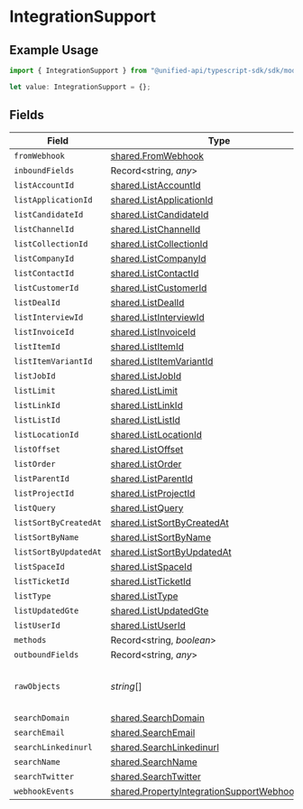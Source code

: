 # IntegrationSupport

## Example Usage

```typescript
import { IntegrationSupport } from "@unified-api/typescript-sdk/sdk/models/shared";

let value: IntegrationSupport = {};
```

## Fields

| Field                                                                                                                   | Type                                                                                                                    | Required                                                                                                                | Description                                                                                                             |
| ----------------------------------------------------------------------------------------------------------------------- | ----------------------------------------------------------------------------------------------------------------------- | ----------------------------------------------------------------------------------------------------------------------- | ----------------------------------------------------------------------------------------------------------------------- |
| `fromWebhook`                                                                                                           | [shared.FromWebhook](../../../sdk/models/shared/fromwebhook.md)                                                         | :heavy_minus_sign:                                                                                                      | N/A                                                                                                                     |
| `inboundFields`                                                                                                         | Record<string, *any*>                                                                                                   | :heavy_minus_sign:                                                                                                      | N/A                                                                                                                     |
| `listAccountId`                                                                                                         | [shared.ListAccountId](../../../sdk/models/shared/listaccountid.md)                                                     | :heavy_minus_sign:                                                                                                      | N/A                                                                                                                     |
| `listApplicationId`                                                                                                     | [shared.ListApplicationId](../../../sdk/models/shared/listapplicationid.md)                                             | :heavy_minus_sign:                                                                                                      | N/A                                                                                                                     |
| `listCandidateId`                                                                                                       | [shared.ListCandidateId](../../../sdk/models/shared/listcandidateid.md)                                                 | :heavy_minus_sign:                                                                                                      | N/A                                                                                                                     |
| `listChannelId`                                                                                                         | [shared.ListChannelId](../../../sdk/models/shared/listchannelid.md)                                                     | :heavy_minus_sign:                                                                                                      | N/A                                                                                                                     |
| `listCollectionId`                                                                                                      | [shared.ListCollectionId](../../../sdk/models/shared/listcollectionid.md)                                               | :heavy_minus_sign:                                                                                                      | N/A                                                                                                                     |
| `listCompanyId`                                                                                                         | [shared.ListCompanyId](../../../sdk/models/shared/listcompanyid.md)                                                     | :heavy_minus_sign:                                                                                                      | N/A                                                                                                                     |
| `listContactId`                                                                                                         | [shared.ListContactId](../../../sdk/models/shared/listcontactid.md)                                                     | :heavy_minus_sign:                                                                                                      | N/A                                                                                                                     |
| `listCustomerId`                                                                                                        | [shared.ListCustomerId](../../../sdk/models/shared/listcustomerid.md)                                                   | :heavy_minus_sign:                                                                                                      | N/A                                                                                                                     |
| `listDealId`                                                                                                            | [shared.ListDealId](../../../sdk/models/shared/listdealid.md)                                                           | :heavy_minus_sign:                                                                                                      | N/A                                                                                                                     |
| `listInterviewId`                                                                                                       | [shared.ListInterviewId](../../../sdk/models/shared/listinterviewid.md)                                                 | :heavy_minus_sign:                                                                                                      | N/A                                                                                                                     |
| `listInvoiceId`                                                                                                         | [shared.ListInvoiceId](../../../sdk/models/shared/listinvoiceid.md)                                                     | :heavy_minus_sign:                                                                                                      | N/A                                                                                                                     |
| `listItemId`                                                                                                            | [shared.ListItemId](../../../sdk/models/shared/listitemid.md)                                                           | :heavy_minus_sign:                                                                                                      | N/A                                                                                                                     |
| `listItemVariantId`                                                                                                     | [shared.ListItemVariantId](../../../sdk/models/shared/listitemvariantid.md)                                             | :heavy_minus_sign:                                                                                                      | N/A                                                                                                                     |
| `listJobId`                                                                                                             | [shared.ListJobId](../../../sdk/models/shared/listjobid.md)                                                             | :heavy_minus_sign:                                                                                                      | N/A                                                                                                                     |
| `listLimit`                                                                                                             | [shared.ListLimit](../../../sdk/models/shared/listlimit.md)                                                             | :heavy_minus_sign:                                                                                                      | N/A                                                                                                                     |
| `listLinkId`                                                                                                            | [shared.ListLinkId](../../../sdk/models/shared/listlinkid.md)                                                           | :heavy_minus_sign:                                                                                                      | N/A                                                                                                                     |
| `listListId`                                                                                                            | [shared.ListListId](../../../sdk/models/shared/listlistid.md)                                                           | :heavy_minus_sign:                                                                                                      | N/A                                                                                                                     |
| `listLocationId`                                                                                                        | [shared.ListLocationId](../../../sdk/models/shared/listlocationid.md)                                                   | :heavy_minus_sign:                                                                                                      | N/A                                                                                                                     |
| `listOffset`                                                                                                            | [shared.ListOffset](../../../sdk/models/shared/listoffset.md)                                                           | :heavy_minus_sign:                                                                                                      | N/A                                                                                                                     |
| `listOrder`                                                                                                             | [shared.ListOrder](../../../sdk/models/shared/listorder.md)                                                             | :heavy_minus_sign:                                                                                                      | N/A                                                                                                                     |
| `listParentId`                                                                                                          | [shared.ListParentId](../../../sdk/models/shared/listparentid.md)                                                       | :heavy_minus_sign:                                                                                                      | N/A                                                                                                                     |
| `listProjectId`                                                                                                         | [shared.ListProjectId](../../../sdk/models/shared/listprojectid.md)                                                     | :heavy_minus_sign:                                                                                                      | N/A                                                                                                                     |
| `listQuery`                                                                                                             | [shared.ListQuery](../../../sdk/models/shared/listquery.md)                                                             | :heavy_minus_sign:                                                                                                      | N/A                                                                                                                     |
| `listSortByCreatedAt`                                                                                                   | [shared.ListSortByCreatedAt](../../../sdk/models/shared/listsortbycreatedat.md)                                         | :heavy_minus_sign:                                                                                                      | N/A                                                                                                                     |
| `listSortByName`                                                                                                        | [shared.ListSortByName](../../../sdk/models/shared/listsortbyname.md)                                                   | :heavy_minus_sign:                                                                                                      | N/A                                                                                                                     |
| `listSortByUpdatedAt`                                                                                                   | [shared.ListSortByUpdatedAt](../../../sdk/models/shared/listsortbyupdatedat.md)                                         | :heavy_minus_sign:                                                                                                      | N/A                                                                                                                     |
| `listSpaceId`                                                                                                           | [shared.ListSpaceId](../../../sdk/models/shared/listspaceid.md)                                                         | :heavy_minus_sign:                                                                                                      | N/A                                                                                                                     |
| `listTicketId`                                                                                                          | [shared.ListTicketId](../../../sdk/models/shared/listticketid.md)                                                       | :heavy_minus_sign:                                                                                                      | N/A                                                                                                                     |
| `listType`                                                                                                              | [shared.ListType](../../../sdk/models/shared/listtype.md)                                                               | :heavy_minus_sign:                                                                                                      | N/A                                                                                                                     |
| `listUpdatedGte`                                                                                                        | [shared.ListUpdatedGte](../../../sdk/models/shared/listupdatedgte.md)                                                   | :heavy_minus_sign:                                                                                                      | N/A                                                                                                                     |
| `listUserId`                                                                                                            | [shared.ListUserId](../../../sdk/models/shared/listuserid.md)                                                           | :heavy_minus_sign:                                                                                                      | N/A                                                                                                                     |
| `methods`                                                                                                               | Record<string, *boolean*>                                                                                               | :heavy_minus_sign:                                                                                                      | N/A                                                                                                                     |
| `outboundFields`                                                                                                        | Record<string, *any*>                                                                                                   | :heavy_minus_sign:                                                                                                      | N/A                                                                                                                     |
| `rawObjects`                                                                                                            | *string*[]                                                                                                              | :heavy_minus_sign:                                                                                                      | objects that we map from in the integration                                                                             |
| `searchDomain`                                                                                                          | [shared.SearchDomain](../../../sdk/models/shared/searchdomain.md)                                                       | :heavy_minus_sign:                                                                                                      | N/A                                                                                                                     |
| `searchEmail`                                                                                                           | [shared.SearchEmail](../../../sdk/models/shared/searchemail.md)                                                         | :heavy_minus_sign:                                                                                                      | N/A                                                                                                                     |
| `searchLinkedinurl`                                                                                                     | [shared.SearchLinkedinurl](../../../sdk/models/shared/searchlinkedinurl.md)                                             | :heavy_minus_sign:                                                                                                      | N/A                                                                                                                     |
| `searchName`                                                                                                            | [shared.SearchName](../../../sdk/models/shared/searchname.md)                                                           | :heavy_minus_sign:                                                                                                      | N/A                                                                                                                     |
| `searchTwitter`                                                                                                         | [shared.SearchTwitter](../../../sdk/models/shared/searchtwitter.md)                                                     | :heavy_minus_sign:                                                                                                      | N/A                                                                                                                     |
| `webhookEvents`                                                                                                         | [shared.PropertyIntegrationSupportWebhookEvents](../../../sdk/models/shared/propertyintegrationsupportwebhookevents.md) | :heavy_minus_sign:                                                                                                      | N/A                                                                                                                     |